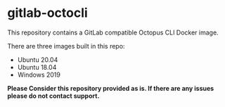 # gitlab-octocli
This repository contains a GitLab compatible Octopus CLI Docker image.

There are three images built in this repo:

- Ubuntu 20.04
- Ubuntu 18.04
- Windows 2019

**Please Consider this repository provided as is.  If there are any issues please do not contact support.**